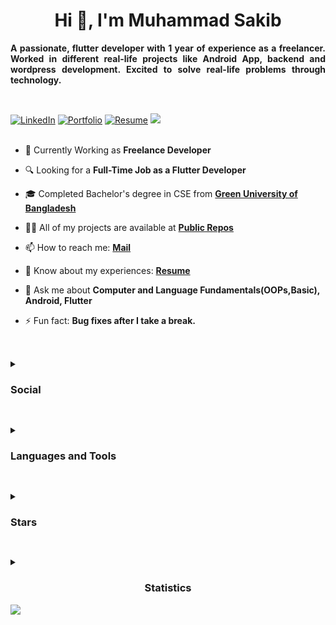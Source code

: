 <!--<img src="https://media.tenor.com/qJ5evVs-_uUAAAAC/coding.gif" width="100%" />-->
<h1 align="center">Hi 👋, I'm Muhammad Sakib</h1>
<p align="justify"><b>A passionate, flutter developer with 1 year of experience as a freelancer. Worked in different real-life projects like Android App, backend and wordpress development. Excited to solve real-life problems through technology.</b> </p></br>

[![LinkedIn](https://img.shields.io/badge/LinkedIn-Connect-blue)](https://www.linkedin.com/in/yourname)
[![Portfolio](https://img.shields.io/badge/Portfolio-Visit-brightgreen)](https://your-portfolio-website.com)
[![Resume](https://img.shields.io/badge/Resume-Download-orange)](https://your-resume-pdf-url.com)
[![](https://visitcount.itsvg.in/api?id=muhammad-sakib&label=Profile%20Views&color=12&pretty=true)](https://visitcount.itsvg.in) </br></br>

- 🌱 Currently Working as **Freelance Developer**

- 🔍 Looking for a **Full-Time Job as a Flutter Developer**
  
- 🎓  Completed Bachelor's degree in CSE from [**Green University of Bangladesh**](https://green.edu.bd/)
  
- 👨‍💻 All of my projects are available at [**Public Repos**](https://github.com/Muhammad-Sakib?tab=repositories)

- 📫 How to reach me: <a href="mailto:muhammadsakib313@gmail.com">**Mail**</a>

- 📄 Know about my experiences: [**Resume**](https://muhammad-sakib.tiiny.site/)
  
- 💬 Ask me about **Computer and Language Fundamentals(OOPs,Basic), Android, Flutter**

- ⚡ Fun fact: **Bug fixes after I take a break.**<br/><br/>

##
<details>
  <summary></div><h3 align="left">Social</h3></summary>
  <p align="left">
<a href="https://twitter.com/muhammadsakib" target="blank"><img align="center" src="https://raw.githubusercontent.com/teamedwardforever/Readme-Generator/71f25dd8b98329b168142a6b782a107b75eab178/svg/Social/twitter.svg" alt="muhammadsakib" height="30" width="40" /></a><a href="https://linkedin.com/in/muhammadsakib" target="blank"><img align="center" src="https://raw.githubusercontent.com/teamedwardforever/Readme-Generator/71f25dd8b98329b168142a6b782a107b75eab178/svg/Social/linked-in-alt.svg" alt="muhammadsakib" height="30" width="40" /></a><a href="https://fb.com/muhammadsakib.dev" target="blank"><img align="center" src="https://raw.githubusercontent.com/teamedwardforever/Readme-Generator/71f25dd8b98329b168142a6b782a107b75eab178/svg/Social/facebook.svg" alt="muhammadsakib.dev" height="30" width="40" /></a><a href="https://www.youtube.com/c/learnwithsakib" target="blank"><img align="center" src="https://raw.githubusercontent.com/teamedwardforever/Readme-Generator/71f25dd8b98329b168142a6b782a107b75eab178/svg/Social/youtube.svg" alt="learnwithsakib" height="30" width="40" /></a><a href="https://stackoverflow.com/users/muhammadsakib" target="blank"><img align="center" src="https://raw.githubusercontent.com/teamedwardforever/Readme-Generator/71f25dd8b98329b168142a6b782a107b75eab178/svg/Social/stack-overflow.svg" alt="muhammadsakib" height="30" width="40" /></a><a href="https://kaggle.com/muhammadsakib" target="blank"><img align="center" src="https://raw.githubusercontent.com/teamedwardforever/Readme-Generator/71f25dd8b98329b168142a6b782a107b75eab178/svg/Social/kaggle.svg" alt="muhammadsakib" height="30" width="40" /></a><a href="https://instagram.com/muhammadsakib" target="blank"><img align="center" src="https://raw.githubusercontent.com/teamedwardforever/Readme-Generator/71f25dd8b98329b168142a6b782a107b75eab178/svg/Social/instagram.svg" alt="muhammadsakib" height="30" width="40" /></a><a href="https://codeforces.com/profile/muhammadsakib" target="blank"><img align="center" src="https://raw.githubusercontent.com/teamedwardforever/Readme-Generator/71f25dd8b98329b168142a6b782a107b75eab178/svg/Social/codeforces.svg" alt="muhammadsakib" height="30" width="40" /></a><a href="https://dev.to/muhammadsakib" target="blank"><img align="center" src="https://raw.githubusercontent.com/teamedwardforever/Readme-Generator/71f25dd8b98329b168142a6b782a107b75eab178/svg/Social/devto.svg" alt="muhammadsakib" height="30" width="40" /></a></p>
</details>

##
<details>
  <summary><h3 align="left">Languages and Tools</h3></summary>
  
  <details>
    <summary>Languages</summary>
    <img src="https://raw.githubusercontent.com/teamedwardforever/Readme-Generator/71f25dd8b98329b168142a6b782a107b75eab178/svg/Skills/Languages/c-original.svg" alt="C" width="40" height="40"/>
    <img src="https://raw.githubusercontent.com/teamedwardforever/Readme-Generator/71f25dd8b98329b168142a6b782a107b75eab178/svg/Skills/Mobile/dartlang-icon.svg" alt="Dart" width="40" height="40"/>
    <img src="https://raw.githubusercontent.com/teamedwardforever/Readme-Generator/71f25dd8b98329b168142a6b782a107b75eab178/svg/Skills/Languages/javascript-original.svg" alt="Javascript" width="40" height="40"/>
    <img src="https://raw.githubusercontent.com/teamedwardforever/Readme-Generator/71f25dd8b98329b168142a6b782a107b75eab178/svg/Skills/Languages/java-original.svg" alt="Java" width="40" height="40"/>
    <img src="https://raw.githubusercontent.com/teamedwardforever/Readme-Generator/71f25dd8b98329b168142a6b782a107b75eab178/svg/Skills/Languages/php-original.svg" alt="PHP" width="40" height="40"/>
  </details>
  
  <details>
    <summary>Framewroks</summary>
    <img src="https://raw.githubusercontent.com/teamedwardforever/Readme-Generator/71f25dd8b98329b168142a6b782a107b75eab178/svg/Skills/Frontend/bootstrap-plain-wordmark.svg" alt="Bootstrap" width="40" height="40"/>
    <img src="https://raw.githubusercontent.com/teamedwardforever/Readme-Generator/71f25dd8b98329b168142a6b782a107b75eab178/svg/Skills/Backend/nodejs-original-wordmark.svg" alt="NodeJs" width="40" height="40"/>
    <img src="https://raw.githubusercontent.com/teamedwardforever/Readme-Generator/71f25dd8b98329b168142a6b782a107b75eab178/svg/Skills/Mobile/flutterio-icon.svg" alt="Flutter" width="40" height="40"/>
  </details>
  <details>
    <summary>Databases</summary>
    <img src="https://raw.githubusercontent.com/teamedwardforever/Readme-Generator/71f25dd8b98329b168142a6b782a107b75eab178/svg/Skills/BackendService/firebase-icon.svg" alt="Firebase" width="40" height="40"/>
  <img src="https://raw.githubusercontent.com/teamedwardforever/Readme-Generator/71f25dd8b98329b168142a6b782a107b75eab178/svg/Skills/Database/mongodb-original-wordmark.svg" alt="Mongodb" width="40" height="40"/>
  <img src="https://raw.githubusercontent.com/teamedwardforever/Readme-Generator/71f25dd8b98329b168142a6b782a107b75eab178/svg/Skills/Database/mysql-original-wordmark.svg" alt="Mysql" width="40" height="40"/>
    <img src="https://raw.githubusercontent.com/teamedwardforever/Readme-Generator/71f25dd8b98329b168142a6b782a107b75eab178/svg/Skills/Database/sqlite-icon.svg" alt="Sqlite" width="40" height="40"/>
  </details>
  <details>
    <summary>Others</summary>
    <img src="https://raw.githubusercontent.com/teamedwardforever/Readme-Generator/71f25dd8b98329b168142a6b782a107b75eab178/svg/Skills/Backend/express-original-wordmark.svg" alt="Express" width="40" height="40"/>
  <img src="https://raw.githubusercontent.com/teamedwardforever/Readme-Generator/71f25dd8b98329b168142a6b782a107b75eab178/svg/Skills/Mobile/android-original-wordmark.svg" alt="Android" width="40" height="40"/>
  <img src="https://raw.githubusercontent.com/teamedwardforever/Readme-Generator/71f25dd8b98329b168142a6b782a107b75eab178/svg/Skills/Software/adobe-xd.svg" alt="Adobe-Xd" width="40" height="40"/>
  <img src="https://raw.githubusercontent.com/teamedwardforever/Readme-Generator/71f25dd8b98329b168142a6b782a107b75eab178/svg/Skills/Software/adobe_illustrator-icon%20(1).svg" alt="Adobe Illustrator" width="40" height="40"/>
  <img src="https://raw.githubusercontent.com/teamedwardforever/Readme-Generator/71f25dd8b98329b168142a6b782a107b75eab178/svg/Skills/Software/figma-icon.svg" alt="Figma" width="40" height="40"/>
  <img src="https://raw.githubusercontent.com/teamedwardforever/Readme-Generator/71f25dd8b98329b168142a6b782a107b75eab178/svg/Skills/Software/photoshop-line.svg" alt="Photoshop" width="40" height="40"/>
  <img src="https://raw.githubusercontent.com/teamedwardforever/Readme-Generator/71f25dd8b98329b168142a6b782a107b75eab178/svg/Skills/Software/getpostman-icon.svg" alt="Postman" width="40" height="40"/>
  <img src="https://raw.githubusercontent.com/teamedwardforever/Readme-Generator/71f25dd8b98329b168142a6b782a107b75eab178/svg/Skills/Other/git-scm-icon.svg" alt="Git" width="40" height="40"/>
      <img src="https://raw.githubusercontent.com/teamedwardforever/Readme-Generator/71f25dd8b98329b168142a6b782a107b75eab178/svg/Skills/Frontend/css3-original-wordmark.svg" alt="Css" width="40" height="40"/>
    <img src="https://raw.githubusercontent.com/teamedwardforever/Readme-Generator/71f25dd8b98329b168142a6b782a107b75eab178/svg/Skills/Frontend/html5-original-wordmark.svg" alt="HTML" width="40" height="40"/>
  <img src="https://raw.githubusercontent.com/teamedwardforever/Readme-Generator/71f25dd8b98329b168142a6b782a107b75eab178/svg/Skills/Other/arduino-1.svg" alt="Arduino" width="40" height="40"/>
  <img src="https://raw.githubusercontent.com/teamedwardforever/Readme-Generator/71f25dd8b98329b168142a6b782a107b75eab178/svg/Skills/Other/linux-original.svg" alt="Linux" width="40" height="40"/>
  </details>

</details>

##
<details>
  <summary><h3 align="left">Stars</h3></summary>
  <img align="left" height="180em" src="https://github-readme-stats.vercel.app/api/top-langs/?username=muhammad-sakib&layout=compact&theme=" alt=muhammad-sakib />

<p>&nbsp;<img align="center" height="180em" src="https://github-readme-stats.vercel.app/api?username=muhammad-sakib&show_icons=true&locale=en&theme=" alt="muhammad-sakib" /></p>
<p><img align="center" height="180em" src="https://github-readme-streak-stats.herokuapp.com/?user=muhammad-sakib&theme=" alt="muhammad-sakib" /></p>
</details>



##
<details>
  <summary><h3 align="center">Statistics</h3></summary>
    <div align="center">
      <a href="https://github.com/muhammad-sakib">
      <img align="center" src="http://github-profile-summary-cards.vercel.app/api/cards/stats?username=muhammad-sakib&theme=default" height="180em" />
      <img align="center" src="http://github-profile-summary-cards.vercel.app/api/cards/most-commit-language?username=muhammad-sakib&theme=default" height="180em" />
      <img align="center" src="http://github-profile-summary-cards.vercel.app/api/cards/repos-per-language?username=muhammad-sakib&theme=default" height="180em" />
      <img align="center" src="http://github-profile-summary-cards.vercel.app/api/cards/productive-time?username=muhammad-sakib&theme=default" height="180em" />
      <img align="center" src="http://github-profile-summary-cards.vercel.app/api/cards/profile-details?username=muhammad-sakib&theme=default" height="180em" />
    </div>
</details>
<!-- <img src="https://user-images.githubusercontent.com/73097560/115834477-dbab4500-a447-11eb-908a-139a6edaec5c.gif">
<!-- <details>
  <summary><h2 align="left">⚡Activity Graph</h2></summary>
  <img align="center" src="https://github-readme-activity-graph.vercel.app/graph?username=muhammad-sakib&theme=default"/>
</details>-->
<img src="https://raw.githubusercontent.com/Trilokia/Trilokia/379277808c61ef204768a61bbc5d25bc7798ccf1/bottom_header.svg" />

